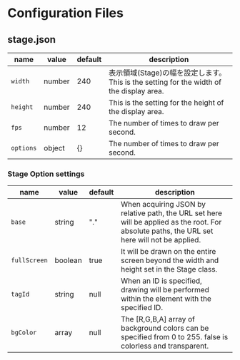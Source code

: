 # Configuration Files

## stage.json

| name      | value   | default | description                                                                             |
|-----------|---------|---------|-----------------------------------------------------------------------------------------|
| `width`   | number  | 240     | 表示領域(Stage)の幅を設定します。 <br> This is the setting for the width of the display area.        |
| `height`  | number  | 240     | This is the setting for the height of the display area.                                 |
| `fps`     | number  | 12      | The number of times to draw per second.                                                 |
| `options` | object  | {}      | The number of times to draw per second.                                                 |

### Stage Option settings

| name         | value    | default | description                                                                                                                                   |
|--------------|----------|---------|-----------------------------------------------------------------------------------------------------------------------------------------------|
| `base`       | string   | "."     | When acquiring JSON by relative path, the URL set here will be applied as the root. For absolute paths, the URL set here will not be applied. |
| `fullScreen` | boolean  | true    | It will be drawn on the entire screen beyond the width and height set in the Stage class.                                                     |
| `tagId`      | string   | null    | When an ID is specified, drawing will be performed within the element with the specified ID.                                                  |
| `bgColor`    | array    | null    | The [R,G,B,A] array of background colors can be specified from 0 to 255. false is colorless and transparent.                                  |

